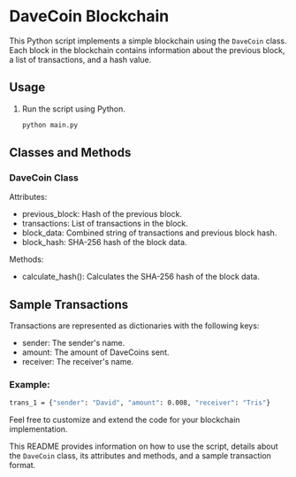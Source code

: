 # DaveCoin Blockchain

This Python script implements a simple blockchain using the `DaveCoin` class. Each block in the blockchain contains information about the previous block, a list of transactions, and a hash value.

## Usage

1. Run the script using Python.

   ```bash
   python main.py
   ```
## Classes and Methods
### DaveCoin Class
Attributes:
- previous_block: Hash of the previous block.
- transactions: List of transactions in the block.
- block_data: Combined string of transactions and previous block hash.
- block_hash: SHA-256 hash of the block data.

Methods:
- calculate_hash(): Calculates the SHA-256 hash of the block data.

## Sample Transactions
Transactions are represented as dictionaries with the following keys:

- sender: The sender's name.
- amount: The amount of DaveCoins sent.
- receiver: The receiver's name.

### Example:
```bash
trans_1 = {"sender": "David", "amount": 0.008, "receiver": "Tris"}
```

Feel free to customize and extend the code for your blockchain implementation.


This README provides information on how to use the script, details about the `DaveCoin` class, its attributes and methods, and a sample transaction format.

